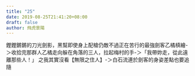 ```yaml
---
title: "25"
date: 2019-08-25T21:41:20+08:00
draft: false
author: 飛虎景陽
---
```


鏗鏗鏘鏘的刀光劍影，黑幫即使身上配槍仍敵不過正在苦行的最強劍客乙橘槙繪-＞收拾完那群人乙橘走向躲在角落的三人，拉起梅村的手-＞「我帶妳走，從此遠離那些人！」 之我其實沒看【無限之住人】-＞白石流連於劍客的身姿差點也要追隨
